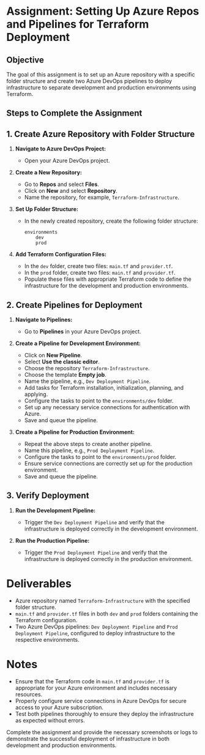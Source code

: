 # Assignment: Setting Up Azure Repos and Pipelines for Terraform Deployment

## Objective
The goal of this assignment is to set up an Azure repository with a specific folder structure and create two Azure DevOps pipelines to deploy infrastructure to separate development and production environments using Terraform.

## Steps to Complete the Assignment

## 1. Create Azure Repository with Folder Structure

1. **Navigate to Azure DevOps Project:**
   - Open your Azure DevOps project.

2. **Create a New Repository:**
   - Go to **Repos** and select **Files**.
   - Click on **New** and select **Repository**.
   - Name the repository, for example, `Terraform-Infrastructure`.

3. **Set Up Folder Structure:**
   - In the newly created repository, create the following folder structure:
     ```
     environments
         dev
         prod
     ```

4. **Add Terraform Configuration Files:**
   - In the `dev` folder, create two files: `main.tf` and `provider.tf`.
   - In the `prod` folder, create two files: `main.tf` and `provider.tf`.
   - Populate these files with appropriate Terraform code to define the infrastructure for the development and production environments.

## 2. Create Pipelines for Deployment

1. **Navigate to Pipelines:**
   - Go to **Pipelines** in your Azure DevOps project.

2. **Create a Pipeline for Development Environment:**
   - Click on **New Pipeline**.
   - Select **Use the classic editor**.
   - Choose the repository `Terraform-Infrastructure`.
   - Choose the template **Empty job**.
   - Name the pipeline, e.g., `Dev Deployment Pipeline`.
   - Add tasks for Terraform installation, initialization, planning, and applying.
   - Configure the tasks to point to the `environments/dev` folder.
   - Set up any necessary service connections for authentication with Azure.
   - Save and queue the pipeline.

3. **Create a Pipeline for Production Environment:**
   - Repeat the above steps to create another pipeline.
   - Name this pipeline, e.g., `Prod Deployment Pipeline`.
   - Configure the tasks to point to the `environments/prod` folder.
   - Ensure service connections are correctly set up for the production environment.
   - Save and queue the pipeline.

## 3. Verify Deployment

1. **Run the Development Pipeline:**
   - Trigger the `Dev Deployment Pipeline` and verify that the infrastructure is deployed correctly in the development environment.

2. **Run the Production Pipeline:**
   - Trigger the `Prod Deployment Pipeline` and verify that the infrastructure is deployed correctly in the production environment.

# Deliverables

- Azure repository named `Terraform-Infrastructure` with the specified folder structure.
- `main.tf` and `provider.tf` files in both `dev` and `prod` folders containing the Terraform configuration.
- Two Azure DevOps pipelines: `Dev Deployment Pipeline` and `Prod Deployment Pipeline`, configured to deploy infrastructure to the respective environments.

# Notes

- Ensure that the Terraform code in `main.tf` and `provider.tf` is appropriate for your Azure environment and includes necessary resources.
- Properly configure service connections in Azure DevOps for secure access to your Azure subscription.
- Test both pipelines thoroughly to ensure they deploy the infrastructure as expected without errors.

Complete the assignment and provide the necessary screenshots or logs to demonstrate the successful deployment of infrastructure in both development and production environments.